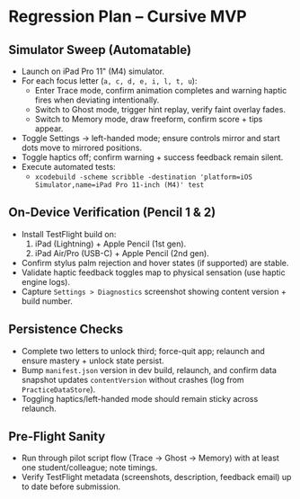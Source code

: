 # Regression Plan – Cursive MVP

## Simulator Sweep (Automatable)
- Launch on iPad Pro 11" (M4) simulator.
- For each focus letter (`a, c, d, e, i, l, t, u`):
  - Enter Trace mode, confirm animation completes and warning haptic fires when deviating intentionally.
  - Switch to Ghost mode, trigger hint replay, verify faint overlay fades.
  - Switch to Memory mode, draw freeform, confirm score + tips appear.
- Toggle Settings → left-handed mode; ensure controls mirror and start dots move to mirrored positions.
- Toggle haptics off; confirm warning + success feedback remain silent.
- Execute automated tests:
  - `xcodebuild -scheme scribble -destination 'platform=iOS Simulator,name=iPad Pro 11-inch (M4)' test`

## On-Device Verification (Pencil 1 & 2)
- Install TestFlight build on:
  1. iPad (Lightning) + Apple Pencil (1st gen).
  2. iPad Air/Pro (USB-C) + Apple Pencil (2nd gen).
- Confirm stylus palm rejection and hover states (if supported) are stable.
- Validate haptic feedback toggles map to physical sensation (use haptic engine logs).
- Capture `Settings > Diagnostics` screenshot showing content version + build number.

## Persistence Checks
- Complete two letters to unlock third; force-quit app; relaunch and ensure mastery + unlock state persist.
- Bump `manifest.json` version in dev build, relaunch, and confirm data snapshot updates `contentVersion` without crashes (log from `PracticeDataStore`).
- Toggling haptics/left-handed mode should remain sticky across relaunch.

## Pre-Flight Sanity
- Run through pilot script flow (Trace → Ghost → Memory) with at least one student/colleague; note timings.
- Verify TestFlight metadata (screenshots, description, feedback email) up to date before submission.
